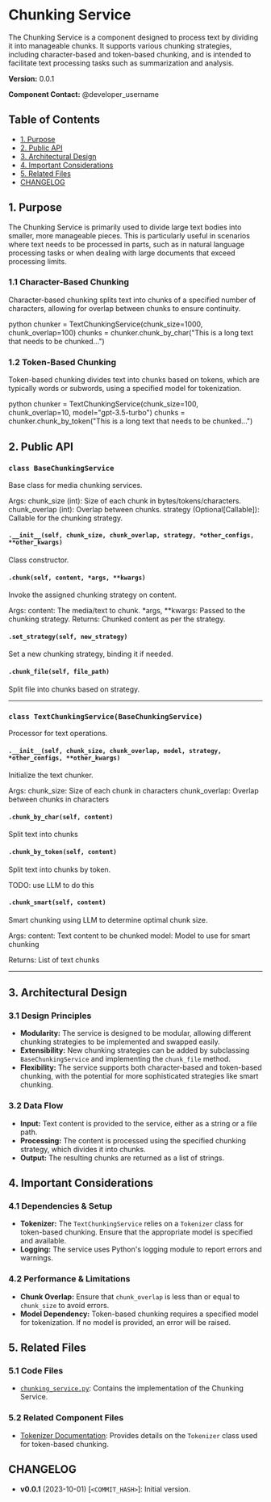 # Chunking Service

The Chunking Service is a component designed to process text by dividing it into manageable chunks. It supports various chunking strategies, including character-based and token-based chunking, and is intended to facilitate text processing tasks such as summarization and analysis.

**Version:** 0.0.1

**Component Contact:** @developer_username

## Table of Contents

- [1. Purpose](#1-purpose)
- [2. Public API](#2-public-api)
- [3. Architectural Design](#3-architectural-design)
- [4. Important Considerations](#4-important-considerations)
- [5. Related Files](#5-related-files)
- [CHANGELOG](#changelog)

## 1. Purpose

The Chunking Service is primarily used to divide large text bodies into smaller, more manageable pieces. This is particularly useful in scenarios where text needs to be processed in parts, such as in natural language processing tasks or when dealing with large documents that exceed processing limits.

### 1.1 Character-Based Chunking

Character-based chunking splits text into chunks of a specified number of characters, allowing for overlap between chunks to ensure continuity.

python
chunker = TextChunkingService(chunk_size=1000, chunk_overlap=100)
chunks = chunker.chunk_by_char("This is a long text that needs to be chunked...")


### 1.2 Token-Based Chunking

Token-based chunking divides text into chunks based on tokens, which are typically words or subwords, using a specified model for tokenization.

python
chunker = TextChunkingService(chunk_size=100, chunk_overlap=10, model="gpt-3.5-turbo")
chunks = chunker.chunk_by_token("This is a long text that needs to be chunked...")


## 2. Public API

### `class BaseChunkingService`
Base class for media chunking services.

Args:
    chunk_size (int): Size of each chunk in bytes/tokens/characters.
    chunk_overlap (int): Overlap between chunks.
    strategy (Optional[Callable]): Callable for the chunking strategy.

#### `.__init__(self, chunk_size, chunk_overlap, strategy, *other_configs, **other_kwargs)`
Class constructor.

#### `.chunk(self, content, *args, **kwargs)`
Invoke the assigned chunking strategy on content.

Args:
    content: The media/text to chunk.
    *args, **kwargs: Passed to the chunking strategy.
Returns:
    Chunked content as per the strategy.

#### `.set_strategy(self, new_strategy)`
Set a new chunking strategy, binding it if needed.

#### `.chunk_file(self, file_path)`
Split file into chunks based on strategy.


---
### `class TextChunkingService(BaseChunkingService)`
Processor for text operations.

#### `.__init__(self, chunk_size, chunk_overlap, model, strategy, *other_configs, **other_kwargs)`
Initialize the text chunker.

Args:
    chunk_size: Size of each chunk in characters
    chunk_overlap: Overlap between chunks in characters

#### `.chunk_by_char(self, content)`
Split text into chunks

#### `.chunk_by_token(self, content)`
Split text into chunks by token.

TODO: use LLM to do this

#### `.chunk_smart(self, content)`
Smart chunking using LLM to determine optimal chunk size.

Args:
    content: Text content to be chunked
    model: Model to use for smart chunking

Returns:
    List of text chunks


---

## 3. Architectural Design

### 3.1 Design Principles

- **Modularity:** The service is designed to be modular, allowing different chunking strategies to be implemented and swapped easily.
- **Extensibility:** New chunking strategies can be added by subclassing `BaseChunkingService` and implementing the `chunk_file` method.
- **Flexibility:** The service supports both character-based and token-based chunking, with the potential for more sophisticated strategies like smart chunking.

### 3.2 Data Flow

- **Input:** Text content is provided to the service, either as a string or a file path.
- **Processing:** The content is processed using the specified chunking strategy, which divides it into chunks.
- **Output:** The resulting chunks are returned as a list of strings.

## 4. Important Considerations

### 4.1 Dependencies & Setup

- **Tokenizer:** The `TextChunkingService` relies on a `Tokenizer` class for token-based chunking. Ensure that the appropriate model is specified and available.
- **Logging:** The service uses Python's logging module to report errors and warnings.

### 4.2 Performance & Limitations

- **Chunk Overlap:** Ensure that `chunk_overlap` is less than or equal to `chunk_size` to avoid errors.
- **Model Dependency:** Token-based chunking requires a specified model for tokenization. If no model is provided, an error will be raised.

## 5. Related Files

### 5.1 Code Files

- [`chunking_service.py`](../packages/railtracks/src/railtracks/rag/chunking_service.py): Contains the implementation of the Chunking Service.

### 5.2 Related Component Files

- [Tokenizer Documentation](../docs/api_reference/index.md): Provides details on the `Tokenizer` class used for token-based chunking.

## CHANGELOG

- **v0.0.1** (2023-10-01) [`<COMMIT_HASH>`]: Initial version.

